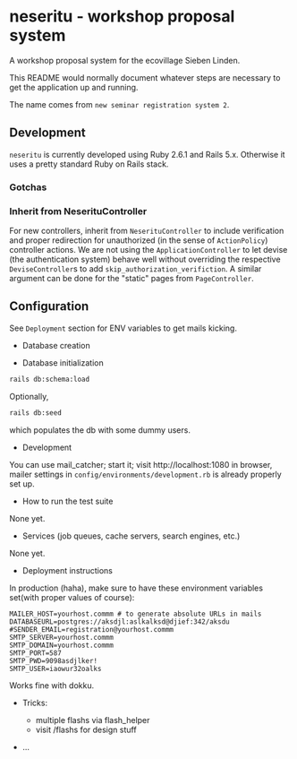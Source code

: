 # neseritu - workshop proposal system

A workshop proposal system for the ecovillage Sieben Linden.

This README would normally document whatever steps are necessary to get the
application up and running.

The name comes from `new seminar registration system 2`.

## Development

`neseritu` is currently developed using Ruby 2.6.1 and Rails 5.x.
Otherwise it uses a pretty standard Ruby on Rails stack.

### Gotchas

### Inherit from NeserituController
For new controllers, inherit from `NeserituController` to include verification and proper redirection for unauthorized (in the sense of `ActionPolicy`) controller actions. We are not using the `ApplicationController` to let devise (the authentication system) behave well without overriding the respective `DeviseController`s to add `skip_authorization_verifiction`. A similar argument can be done for the "static" pages from `PageController`.

## Configuration

See `Deployment` section for ENV variables to get mails kicking.

* Database creation

* Database initialization

```bash
rails db:schema:load
```

Optionally,

```bash
rails db:seed
```
which populates the db with some dummy users.

* Development

You can use mail_catcher; start it; visit http://localhost:1080 in browser, mailer settings in `config/environments/development.rb` is already properly set up.

* How to run the test suite

None yet.

* Services (job queues, cache servers, search engines, etc.)

None yet.

* Deployment instructions

In production (haha), make sure to have these environment variables set(with proper values of course):

    MAILER_HOST=yourhost.commm # to generate absolute URLs in mails
    DATABASEURL=postgres://aksdjl:aslkalksd@djief:342/aksdu
    #SENDER_EMAIL=registration@yourhost.commm
    SMTP_SERVER=yourhost.commm
    SMTP_DOMAIN=yourhost.commm
    SMTP_PORT=587
    SMTP_PWD=9098asdjlker!
    SMTP_USER=iaowur32oalks

Works fine with dokku.

* Tricks:
  - multiple flashs via flash_helper
  - visit /flashs for design stuff

* ...
